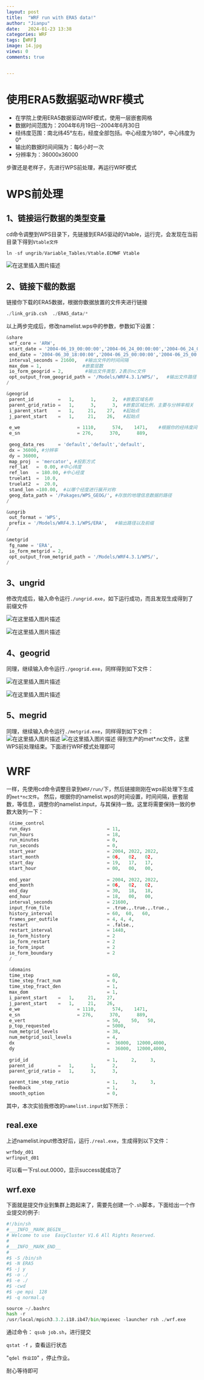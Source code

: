 ```yaml
---
layout: post
title:  "WRF run with ERA5 data!"
author: "Jianpu"
date:   2024-01-23 13:38
categories: WRF
tags: [WRF]
image: 14.jpg
views: 0
comments: true


---
```



# 使用ERA5数据驱动WRF模式

- 在学院上使用ERA5数据驱动WRF模式，使用一层嵌套网格
- 数据时间范围为：2004年6月19日--2004年6月30日
- 经纬度范围：南北纬45°左右，经度全部包括。中心经度为180°，中心纬度为0°
- 输出的数据时间间隔为：每6小时一次
- 分辨率为：36000x36000

步骤还是老样子，先进行WPS前处理，再运行WRF模式


# WPS前处理
## 1、链接运行数据的类型变量
cd命令调整到WPS目录下，先链接到ERA5驱动的Vtable，运行完，会发现在当前目录下得到`Vtable文件`
```python
ln -sf ungrib/Variable_Tables/Vtable.ECMWF Vtable
```
![在这里插入图片描述](https://img-blog.csdnimg.cn/121824f256e341b58dcce89e7ee2dabc.png)


## 2、链接下载的数据

链接你下载的ERA5数据，根据你数据放置的文件夹进行链接
```python
./link_grib.csh  ./ERA5_data/*
```
以上两步完成后，修改namelist.wps中的参数，参数如下设置：

```python
&share
 wrf_core = 'ARW',
 start_date = '2004-06_19_00:00:00','2004-06_24_00:00:00','2004-06_24_00:00:00',  
 end_date = '2004-06_30_18:00:00','2004-06_25_00:00:00','2004-06_25_00:00:00',
 interval_seconds = 21600,   #输出文件的时间间隔
 max_dom = 1,               #嵌套层数
 io_form_geogrid = 2,        #输出文件类型，2表示nc文件
 opt_output_from_geogrid_path = '/Models/WRF4.3.1/WPS/',   #输出文件路径
/

&geogrid
 parent_id         =   1,      1,      2,  #嵌套区域名称
 parent_grid_ratio =   1,      3,      3,  #嵌套区域比例，主要与分辨率相关
 i_parent_start    =   1,     21,    27,   #起始点
 j_parent_start    =   1,     21,    26,   #起始点
 
 e_we                     = 1110,      574,    1471,    #根据你的经纬度间隔计算的而来
 e_sn                     = 276,      370,      889,
 
 geog_data_res     = 'default','default','default',
 dx = 36000, #分辨率
 dy = 36000,
 map_proj  = 'mercator', #投影方式
 ref_lat   =  0.00, #中心纬度
 ref_lon   = 180.00, #中心经度
 truelat1  =  10.0,
 truelat2  =  20.0,
 stand_lon =180.00,  #以哪个经度进行展开对称
 geog_data_path = '/Pakages/WPS_GEOG/', #存放的地理信息数据的路径
/

&ungrib
 out_format = 'WPS',
 prefix = '/Models/WRF4.3.1/WPS/ERA',   #输出路径以及前缀
/

&metgrid
 fg_name = 'ERA',
 io_form_metgrid = 2, 
 opt_output_from_metgrid_path = '/Models/WRF4.3.1/WPS/',
/
```

## 3、ungrid 
修改完成后，输入命令运行`./ungrid.exe`，如下运行成功，而且发现生成得到了前缀文件

![在这里插入图片描述](https://img-blog.csdnimg.cn/c4eaf54e3b33496fbce4d84aca87d9dd.png)

![在这里插入图片描述](https://img-blog.csdnimg.cn/9d7df446a94e4316b9b66e6d16a82218.png)

## 4、geogrid
同理，继续输入命令运行`./geogrid.exe`，同样得到如下文件：


![在这里插入图片描述](https://img-blog.csdnimg.cn/dfc84bc7662f4f64bd09af8d3da1aa47.png?x-oss-process=image/watermark,type_d3F5LXplbmhlaQ,shadow_50,text_Q1NETiBAb2NlYW5vZ3JhcGh5LVJvb2tpZQ==,size_18,color_FFFFFF,t_70,g_se,x_16)

![在这里插入图片描述](https://img-blog.csdnimg.cn/8306deb8fbf444aeb8c3871b62fd3131.png)


## 5、megrid
同理，继续输入命令运行`./metgrid.exe`，同样得到如下文件：
![在这里插入图片描述](https://img-blog.csdnimg.cn/ad1993f62524403da133e19e86bfcebd.png)
![在这里插入图片描述](https://img-blog.csdnimg.cn/fab699287dd34eb795443698bcb7255d.png)
得到生产的met*.nc文件，这里WPS前处理结束。下面进行WRF模式处理即可

# WRF

一样，先使用cd命令调整目录到`WRF/run/`下，然后链接刚刚在wps前处理下生成的`met*nc文件`。
然后，根据你的namelist.wps的时间设置，时间间隔，嵌套层数，等信息，调整你的namelist.input，与其保持一致。这里将需要保持一致的参数大致列一下：

```python
 &time_control
 run_days                            = 11,
 run_hours                           = 18,
 run_minutes                         = 0,
 run_seconds                         = 0,
 start_year                          = 2004, 2022, 2022,
 start_month                         = 06,   02,   02,
 start_day                           = 19,   17,   17,
 start_hour                          = 00,   00,   00,
 
 end_year                            = 2004, 2022, 2022,
 end_month                           = 06,   02,   02,
 end_day                             = 30,   18,   18,
 end_hour                            = 18,   00,   00,
 interval_seconds                    = 21600,
 input_from_file                     = .true.,.true.,.true.,
 history_interval                    = 60,  60,   60,
 frames_per_outfile                  = 4, 4, 4,
 restart                             = .false.,
 restart_interval                    = 1440,
 io_form_history                     = 2
 io_form_restart                     = 2
 io_form_input                       = 2
 io_form_boundary                    = 2
 /

 &domains
 time_step                           = 60,
 time_step_fract_num                 = 0,
 time_step_fract_den                 = 1,
 max_dom                             = 1,
 i_parent_start    =   1,     21,    27,
 j_parent_start    =   1,     21,    26,
 e_we                     = 1110,      574,    1471,
 e_sn                     = 276,      370,      889,
 e_vert                              = 50,    50,   50,
 p_top_requested                     = 5000,
 num_metgrid_levels                  = 38,
 num_metgrid_soil_levels             = 4,
 dx                                  =  36000,  12000,4000,
 dy                                  =  36000,  12000,4000,
 
 grid_id                             = 1,     2,     3,
 parent_id         =   1,      1,      2,
 parent_grid_ratio =   1,      3,      3,

 parent_time_step_ratio              = 1,     3,     3,
 feedback                            = 1,
 smooth_option                       = 0,
```
其中，本次实验我修改的`namelist.input`如下所示：


## real.exe

上述namelist.input修改好后，运行`./real.exe`，生成得到以下文件：

```python
wrfbdy_d01
wrfinput_d01
```
可以看一下rsl.out.0000，显示success就成功了
## wrf.exe

下面就是提交作业到集群上跑起来了，需要先创建一个`.sh`脚本，下面给出一个作业提交的例子:

```python
#!/bin/sh 
#___INFO__MARK_BEGIN__
# Welcome to use  EasyCluster V1.6 All Rights Reserved.
#
#___INFO__MARK_END__
#
#$ -S /bin/sh 
#$ -N ERA5
#$ -j y 
#$ -o ./  
#$ -e ./  
#$ -cwd  
#$ -pe mpi  128
#$ -q normal.q

source ~/.bashrc
hash -r
/usr/local/mpich3.3.2.i18.ib47/bin/mpiexec -launcher rsh ./wrf.exe
```
通过命令：
`qsub job.sh`，进行提交

`qstat -f` ，查看运行状态

"`qdel 作业ID`"  ，停止作业。


耐心等待即可

